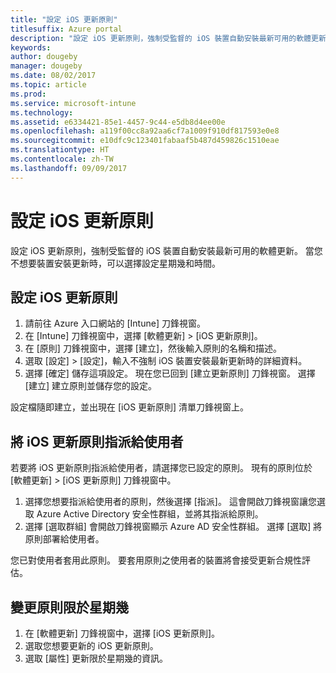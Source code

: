 ```yaml
---
title: "設定 iOS 更新原則"
titlesuffix: Azure portal
description: "設定 iOS 更新原則，強制受監督的 iOS 裝置自動安裝最新可用的軟體更新。"
keywords: 
author: dougeby
manager: dougeby
ms.date: 08/02/2017
ms.topic: article
ms.prod: 
ms.service: microsoft-intune
ms.technology: 
ms.assetid: e6334421-85e1-4457-9c44-e5db8d4ee00e
ms.openlocfilehash: a119f00cc8a92aa6cf7a1009f910df817593e0e8
ms.sourcegitcommit: e10dfc9c123401fabaaf5b487d459826c1510eae
ms.translationtype: HT
ms.contentlocale: zh-TW
ms.lasthandoff: 09/09/2017
---
```

# <a name="configure-ios-update-policies"></a>設定 iOS 更新原則
設定 iOS 更新原則，強制受監督的 iOS 裝置自動安裝最新可用的軟體更新。 當您不想要裝置安裝更新時，可以選擇設定星期幾和時間。

## <a name="configure-the-ios-update-policy"></a>設定 iOS 更新原則
1. 請前往 Azure 入口網站的 [Intune] 刀鋒視窗。
2. 在 [Intune] 刀鋒視窗中，選擇 [軟體更新] > [iOS 更新原則]。
4. 在 [原則] 刀鋒視窗中，選擇 [建立]，然後輸入原則的名稱和描述。
5. 選取 [設定] > [設定]，輸入不強制 iOS 裝置安裝最新更新時的詳細資料。
6. 選擇 [確定] 儲存這項設定。 現在您已回到 [建立更新原則] 刀鋒視窗。 選擇 [建立] 建立原則並儲存您的設定。

設定檔隨即建立，並出現在 [iOS 更新原則] 清單刀鋒視窗上。

## <a name="assign-an-ios-update-policy-to-users"></a>將 iOS 更新原則指派給使用者
若要將 iOS 更新原則指派給使用者，請選擇您已設定的原則。 現有的原則位於 [軟體更新] > [iOS 更新原則] 刀鋒視窗中。
1. 選擇您想要指派給使用者的原則，然後選擇 [指派]。 這會開啟刀鋒視窗讓您選取 Azure Active Directory 安全性群組，並將其指派給原則。
2. 選擇 [選取群組] 會開啟刀鋒視窗顯示 Azure AD 安全性群組。 選擇 [選取] 將原則部署給使用者。

您已對使用者套用此原則。 要套用原則之使用者的裝置將會接受更新合規性評估。

## <a name="change-the-restricted-days-for-the-policy"></a>變更原則限於星期幾
1. 在 [軟體更新] 刀鋒視窗中，選擇 [iOS 更新原則]。
2. 選取您想要更新的 iOS 更新原則。
3. 選取 [屬性] 更新限於星期幾的資訊。
